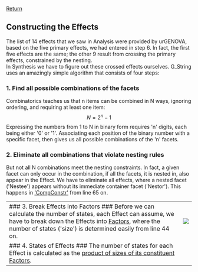 [Return](professionals.md)

## Constructing the Effects ##
The list of 14 effects that we saw in Analysis were provided by urGENOVA, based on the five primary effects, we had entered in step 6. In fact, the first five effects are the same; the other 9 result from crossing the primary effects, constrained by the nesting.<br>
In Synthesis we have to figure out these crossed effects ourselves. G_String uses an amazingly simple algorithm that consists of four steps:
### 1. Find all possible combinations of the facets ###
Combinatorics teaches us that n items  can be combined in N ways, ignoring ordering, and requiring at least one item: $$N = 2^{n}-1$$ Expressing the numbers from 1 to N in binary form requires 'n' digits, each being either '0' or '1'. Associating each position of the binary number with a specific facet, then gives us all possible combinations of the 'n' facets.
### 2. Eliminate all combinations that violate nesting rules ###
But not all N combinations meet the nesting constraints. In fact, a given facet can only occur in the combination, if all the facets, it is nested in, also appear in the Effect. We have to eliminate all effects, where a nested facet ('Nestee') appears without its immediate container facet ('Nestor'). This happens in ['CompConstr'](../../../workbench/GS_L/src/utilities/CompConstrct.java) from line 65 on.
<table><tr><td>
### 3. Break Effects into Factors ###
Before we can calculate the number of states, each Effect can assume, we have to break down the Effects
into <a href = "../../../workbench/GS_L/src/utilities/Factor.java">Factors</a>, where the number of states ('size') is determined easily from line 44 on.
</td><td><img src= "img/>factors.png"></tr><tr><td>
### 4. States of Effects ###
The number of states for each Effect is calculated as the <a href = "../../../workbench/GS_L/src/model/SampleSizeTree.java">product of sizes of its constituent Factors</a>. 
